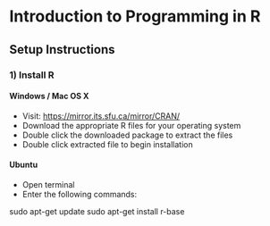 # Introduction to Programming in R

## Setup Instructions

### 1) Install R

#### Windows / Mac OS X

- Visit: https://mirror.its.sfu.ca/mirror/CRAN/
- Download the appropriate R files for your operating system
- Double click the downloaded package to extract the files
- Double click extracted file to begin installation

#### Ubuntu

- Open terminal
- Enter the following commands:

sudo apt-get update
sudo apt-get install r-base


